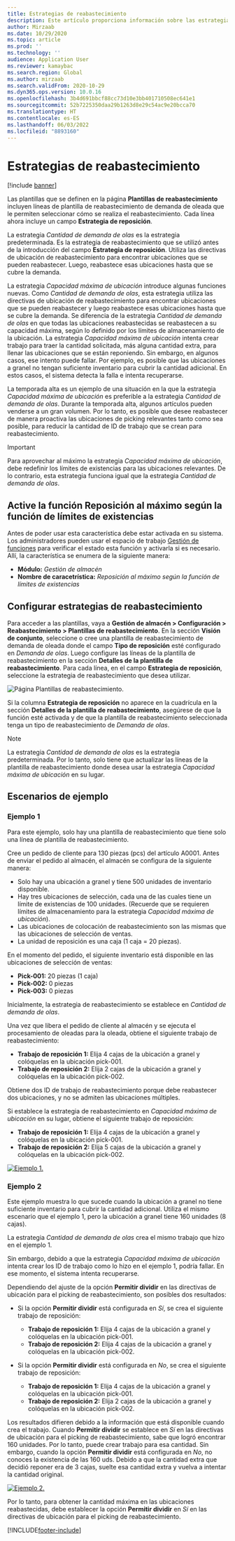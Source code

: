 ```yaml
---
title: Estrategias de reabastecimiento
description: Este artículo proporciona información sobre las estrategias de reabastecimiento y explica cómo puede utilizar el campo Estrategia de reabastecimiento en las líneas de la plantilla de reabastecimiento de demanda de oleada para seleccionar cómo se realiza el reabastecimiento.
author: Mirzaab
ms.date: 10/29/2020
ms.topic: article
ms.prod: ''
ms.technology: ''
audience: Application User
ms.reviewer: kamaybac
ms.search.region: Global
ms.author: mirzaab
ms.search.validFrom: 2020-10-29
ms.dyn365.ops.version: 10.0.16
ms.openlocfilehash: 3b4d691bbcf88cc73d10e3bb401710508ec641e1
ms.sourcegitcommit: 52b7225350daa29b1263d8e29c54ac9e20bcca70
ms.translationtype: HT
ms.contentlocale: es-ES
ms.lasthandoff: 06/03/2022
ms.locfileid: "8893160"
---
```

# <a name="replenishment-strategies"></a>Estrategias de reabastecimiento

[!include [banner](../includes/banner.md)]

Las plantillas que se definen en la página **Plantillas de reabastecimiento** incluyen líneas de plantilla de reabastecimiento de demanda de oleada que le permiten seleccionar cómo se realiza el reabastecimiento. Cada línea ahora incluye un campo **Estrategia de reposición**.

La estrategia *Cantidad de demanda de olas* es la estrategia predeterminada. Es la estrategia de reabastecimiento que se utilizó antes de la introducción del campo **Estrategia de reposición**. Utiliza las directivas de ubicación de reabastecimiento para encontrar ubicaciones que se pueden reabastecer. Luego, reabastece esas ubicaciones hasta que se cubre la demanda.

La estrategia *Capacidad máxima de ubicación* introduce algunas funciones nuevas. Como *Cantidad de demanda de olas*, esta estrategia utiliza las directivas de ubicación de reabastecimiento para encontrar ubicaciones que se pueden reabastecer y luego reabastece esas ubicaciones hasta que se cubre la demanda. Se diferencia de la estrategia *Cantidad de demanda de olas* en que todas las ubicaciones reabastecidas se reabastecen a su capacidad máxima, según lo definido por los límites de almacenamiento de la ubicación. La estrategia *Capacidad máxima de ubicación* intenta crear trabajo para traer la cantidad solicitada, más alguna cantidad extra, para llenar las ubicaciones que se están reponiendo. Sin embargo, en algunos casos, ese intento puede fallar. Por ejemplo, es posible que las ubicaciones a granel no tengan suficiente inventario para cubrir la cantidad adicional. En estos casos, el sistema detecta la falla e intenta recuperarse.

La temporada alta es un ejemplo de una situación en la que la estrategia *Capacidad máxima de ubicación* es preferible a la estrategia *Cantidad de demanda de olas*. Durante la temporada alta, algunos artículos pueden venderse a un gran volumen. Por lo tanto, es posible que desee reabastecer de manera proactiva las ubicaciones de picking relevantes tanto como sea posible, para reducir la cantidad de ID de trabajo que se crean para reabastecimiento.

> [!IMPORTANT]
> Para aprovechar al máximo la estrategia *Capacidad máxima de ubicación*, debe redefinir los límites de existencias para las ubicaciones relevantes. De lo contrario, esta estrategia funciona igual que la estrategia *Cantidad de demanda de olas*.

## <a name="turn-on-the-replenish-to-max-based-on-stocking-limits-feature"></a>Active la función Reposición al máximo según la función de límites de existencias

Antes de poder usar esta característica debe estar activada en su sistema. Los administradores pueden usar el espacio de trabajo [Gestión de funciones](../../fin-ops-core/fin-ops/get-started/feature-management/feature-management-overview.md) para verificar el estado esta función y activarla si es necesario. Allí, la característica se enumera de la siguiente manera:

- **Módulo:** *Gestión de almacén*
- **Nombre de caracetrística:** *Reposición al máximo según la función de límites de existencias*

## <a name="set-up-replenishment-strategies"></a>Configurar estrategias de reabastecimiento

Para acceder a las plantillas, vaya a **Gestión de almacén \> Configuración \> Reabastecimiento \> Plantillas de reabastecimiento**. En la sección **Visión de conjunto**, seleccione o cree una plantilla de reabastecimiento de demanda de oleada donde el campo **Tipo de reposición** esté configurado en *Demanda de olas*. Luego configure las líneas de la plantilla de reabastecimiento en la sección **Detalles de la plantilla de reabastecimiento**. Para cada línea, en el campo **Estrategia de reposición**, seleccione la estrategia de reabastecimiento que desea utilizar.

![Página Plantillas de reabastecimiento.](media/ReplenTempWaveDmdMaxLocCap.png "Página Plantillas de reabastecimiento")

Si la columna **Estrategia de reposición** no aparece en la cuadrícula en la sección **Detalles de la plantilla de reabastecimiento**, asegúrese de que la función esté activada y de que la plantilla de reabastecimiento seleccionada tenga un tipo de reabastecimiento de *Demanda de olas*.

> [!NOTE]
> La estrategia *Cantidad de demanda de olas* es la estrategia predeterminada. Por lo tanto, solo tiene que actualizar las líneas de la plantilla de reabastecimiento donde desea usar la estrategia *Capacidad máxima de ubicación* en su lugar.

## <a name="example-scenarios"></a>Escenarios de ejemplo

### <a name="example-1"></a>Ejemplo 1

Para este ejemplo, solo hay una plantilla de reabastecimiento que tiene solo una línea de plantilla de reabastecimiento.

Cree un pedido de cliente para 130 piezas (pcs) del artículo A0001. Antes de enviar el pedido al almacén, el almacén se configura de la siguiente manera:

- Solo hay una ubicación a granel y tiene 500 unidades de inventario disponible.
- Hay tres ubicaciones de selección, cada una de las cuales tiene un límite de existencias de 100 unidades. (Recuerde que se requieren límites de almacenamiento para la estrategia *Capacidad máxima de ubicación*).
- Las ubicaciones de colocación de reabastecimiento son las mismas que las ubicaciones de selección de ventas.
- La unidad de reposición es una caja (1 caja = 20 piezas).

En el momento del pedido, el siguiente inventario está disponible en las ubicaciones de selección de ventas:

- **Pick-001:** 20 piezas (1 caja)
- **Pick-002:** 0 piezas
- **Pick-003:** 0 piezas

Inicialmente, la estrategia de reabastecimiento se establece en *Cantidad de demanda de olas*.

Una vez que libera el pedido de cliente al almacén y se ejecuta el procesamiento de oleadas para la oleada, obtiene el siguiente trabajo de reabastecimiento:

- **Trabajo de reposición 1:** Elija 4 cajas de la ubicación a granel y colóquelas en la ubicación pick-001.
- **Trabajo de reposición 2:** Elija 2 cajas de la ubicación a granel y colóquelas en la ubicación pick-002.

Obtiene dos ID de trabajo de reabastecimiento porque debe reabastecer dos ubicaciones, y no se admiten las ubicaciones múltiples.

Si establece la estrategia de reabastecimiento en *Capacidad máxima de ubicación* en su lugar, obtiene el siguiente trabajo de reposición:

- **Trabajo de reposición 1:** Elija 4 cajas de la ubicación a granel y colóquelas en la ubicación pick-001.
- **Trabajo de reposición 2:** Elija 5 cajas de la ubicación a granel y colóquelas en la ubicación pick-002.

[![Ejemplo 1.](media/ReplenTemp_example_1.png "Ejemplo 1")](media/ReplenTemp_example_1_large.png)

### <a name="example-2"></a>Ejemplo 2

Este ejemplo muestra lo que sucede cuando la ubicación a granel no tiene suficiente inventario para cubrir la cantidad adicional. Utiliza el mismo escenario que el ejemplo 1, pero la ubicación a granel tiene 160 unidades (8 cajas).

La estrategia *Cantidad de demanda de olas* crea el mismo trabajo que hizo en el ejemplo 1.

Sin embargo, debido a que la estrategia *Capacidad máxima de ubicación* intenta crear los ID de trabajo como lo hizo en el ejemplo 1, podría fallar. En ese momento, el sistema intenta recuperarse.

Dependiendo del ajuste de la opción **Permitir dividir** en las directivas de ubicación para el picking de reabastecimiento, son posibles dos resultados:

- Si la opción **Permitir dividir** está configurada en *Sí*, se crea el siguiente trabajo de reposición:

    - **Trabajo de reposición 1:** Elija 4 cajas de la ubicación a granel y colóquelas en la ubicación pick-001.
    - **Trabajo de reposición 2:** Elija 4 cajas de la ubicación a granel y colóquelas en la ubicación pick-002.

- Si la opción **Permitir dividir** está configurada en *No*, se crea el siguiente trabajo de reposición:

    - **Trabajo de reposición 1:** Elija 4 cajas de la ubicación a granel y colóquelas en la ubicación pick-001.
    - **Trabajo de reposición 2:** Elija 2 cajas de la ubicación a granel y colóquelas en la ubicación pick-002.

Los resultados difieren debido a la información que está disponible cuando crea el trabajo. Cuando **Permitir dividir** se establece en *Sí* en las directivas de ubicación para el picking de reabastecimiento, sabe que logró encontrar 160 unidades. Por lo tanto, puede crear trabajo para esa cantidad. Sin embargo, cuando la opción **Permitir dividir** está configurada en *No*, no conoces la existencia de las 160 uds. Debido a que la cantidad extra que decidió reponer era de 3 cajas, suelte esa cantidad extra y vuelva a intentar la cantidad original.

[![Ejemplo 2.](media/ReplenTemp_example_2.png "Ejemplo 2")](media/ReplenTemp_example_2_large.png)

Por lo tanto, para obtener la cantidad máxima en las ubicaciones reabastecidas, debe establecer la opción **Permitir dividir** en *Sí* en las directivas de ubicación para el picking de reabastecimiento.


[!INCLUDE[footer-include](../../includes/footer-banner.md)]